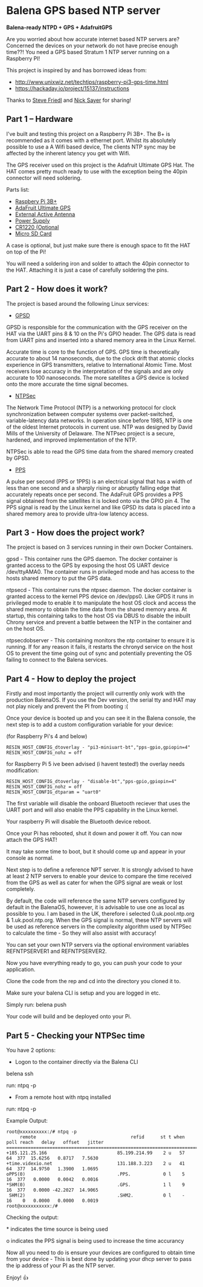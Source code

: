 #  Balena GPS based NTP server 
**Balena-ready NTPD + GPS + AdafruitGPS**

Are you worried about how accurate internet based NTP servers are?  Concerned the devices on your network do not have precise enough time??!  You need a GPS based Stratum 1 NTP server running on a Raspberry PI!

This project is inspired by and has borrowed ideas from:  

 - http://www.unixwiz.net/techtips/raspberry-pi3-gps-time.html
 - https://hackaday.io/project/15137/instructions

Thanks to [Steve Friedl](http://www.unixwiz.net/about/) and [Nick Sayer](https://hackaday.io/nsayer) for sharing!

## Part 1 – Hardware 

I've built and testing this project on a Raspberry Pi 3B+.  The B+ is recommended as it comes with a ethernet port.  Whilst its absolutely possible to use a A Wifi based device, The clients NTP sync may be affected by the inherent latency you get with Wifi.

The GPS receiver used on this project is the Adafruit Ultimate GPS Hat.  The HAT comes pretty much ready to use with the exception being the 40pin connector will need soldering.

Parts list:

- [Raspbery Pi 3B+](https://www.raspberrypi.org/products/raspberry-pi-3-model-b-plus/)
- [AdaFruit Ultimate GPS](https://shop.pimoroni.com/products/adafruit-ultimate-gps-hat-for-raspberry-pi-a-or-b-mini-kit)
- [External Active Antenna](https://shop.pimoroni.com/products/adafruit-gps-antenna-external-active-antenna-3-5v-28db-5-meter-sma)
- [Power Supply](https://shop.pimoroni.com/products/raspberry-pi-universal-power-supply)
- [CR1220 (Optional](https://www.amazon.co.uk/Energizer-CR1220-Lithium-Button-Battery/dp/B000JTIC3Y)
- [Micro SD Card](https://www.amazon.co.uk/SanDisk-microSDHC-Memory-Adapter-Performance/dp/B073JWXGNT/ref=sr_1_6?crid=3IBPK4WTGLMAT&keywords=micro+sd+card&qid=1573296236&s=electronics&sprefix=micro%2Celectronics%2C142&sr=1-6)

A case is optional, but just make sure there is enough space to fit the HAT on top of the Pi!

You will need a soldering iron and solder to attach the 40pin connector to the HAT.  Attaching it is just a case of carefully soldering the pins.  

## Part 2 - How does it work?

The project is based around the following Linux services:

- [GPSD](https://gpsd.gitlab.io/gpsd/index.html)

GPSD is responsible for the communication with the GPS receiver on the HAT via the UART pins 8 & 10 on the Pi's GPIO header.  The GPS data is read from UART pins and inserted into a shared memory area in the Linux Kernel.

Accurate time is core to the function of GPS.  GPS time is theoretically accurate to about 14 nanoseconds, due to the clock drift that atomic clocks experience in GPS transmitters, relative to International Atomic Time. Most receivers lose accuracy in the interpretation of the signals and are only accurate to 100 nanoseconds.  The more satellites a GPS device is locked onto the more accurate the time signal becomes.

- [NTPSec](https://www.ntpsec.org)

The Network Time Protocol (NTP) is a networking protocol for clock synchronization between computer systems over packet-switched, variable-latency data networks. In operation since before 1985, NTP is one of the oldest Internet protocols in current use. NTP was designed by David Mills of the University of Delaware.  The NTPsec project is a secure, hardened, and improved implementation of the NTP.

NTPSec is able to read the GPS time data from the shared memory created by GPSD.

- [PPS](https://en.wikipedia.org/wiki/Pulse-per-second_signal)

A pulse per second (PPS or 1PPS) is an electrical signal that has a width of less than one second and a sharply rising or abruptly falling edge that accurately repeats once per second.   The AdaFruit GPS provides a PPS signal obtained from the satellites it is locked onto via the GPIO pin 4.  The PPS signal is read by the Linux kernel and like GPSD its data is placed into a shared memory area to provide ultra-low latency access.

## Part 3 - How does the project work?

The project is based on 3 services running in their own Docker Containers.

gpsd - This container runs the GPS daemon.  The docker container is granted access to the GPS by exposing the host OS UART device /dev/ttyAMA0.  The container runs in privileged mode and has access to the hosts shared memory to put the GPS data.

ntpsecd - This container runs the ntpsec daemon.  The docker container is granted access to the kernel PPS device on /dev/pps0.  Like GPDS it runs in privileged mode to enable it to manipulate the host OS clock and access the shared memory to obtain the time data from the shared memory area.  At startup, this containing talks to the host OS via DBUS to disable the inbuilt Chrony service and prevent a battle between the NTP in the container and on the host OS.

ntpsecdobserver - This containing monitors the ntp container to ensure it is running.  If for any reason it fails, it restarts the chronyd service on the host OS to prevent the time going out of sync and potentially preventing the OS failing to connect to the Balena services.

## Part 4 - How to deploy the project

Firstly and most importantly the project will currently only work with the production BalenaOS.  If you use the Dev version, the serial tty and HAT may not play nicely and prevent the PI from booting :(

Once your device is booted up and you can see it in the Balena console, the next step is to add a custom configuration variable for your device:

(for Raspberry Pi's 4 and below)

```
RESIN_HOST_CONFIG_dtoverlay - "pi3-miniuart-bt","pps-gpio,gpiopin=4"
RESIN_HOST_CONFIG_nohz = off
```

for Raspberry Pi 5 ive been advised (i havent tested!) the overlay needs modification:

```
RESIN_HOST_CONFIG_dtoverlay - "disable-bt","pps-gpio,gpiopin=4"
RESIN_HOST_CONFIG_nohz = off
RESIN_HOST_CONFIG_dtparam = "uart0"
```

The first variable will disable the onboard Bluetooth reciever that uses the UART port and will also enable the PPS capability in the Linux kernel.

Your raspberry Pi will disable the Bluetooth device reboot.

Once your Pi has rebooted, shut it down and power it off.  You can now attach the GPS HAT!

It may take some time to boot, but it should come up and appear in your console as normal.

Next step is to define a reference NPT server.  It is strongly advised to have at least 2 NTP servers to enable your device to compare the time received from the GPS as well as cater for when the GPS signal are weak or lost completely.

By default, the code will reference the same NTP servers configured by default in the BalenaOS, howeever, it is advisable to use one as local as possible to you.  I am based in the UK, therefore i selected 0.uk.pool.ntp.org & 1.uk.pool.ntp.org.  When the GPS signal is normal, these NTP servers will be used as reference servers in the complexity algorithm used by NTPSec to calculate the time - So they will also assist with accuracy!

You can set your own NTP servers via the optional environment variables REFNTPSERVER1 and REFNTPSERVER2.

Now you have everything ready to go, you can push your code to your application.

Clone the code from the rep and cd into the directory you cloned it to.

Make sure your balena CLI is setup and you are logged in etc.

Simply run: belena push <application name>

Your code will build and be deployed onto your Pi.

## Part 5 - Checking your NTPSec time

You have 2 options:

- Logon to the container directly via the Balena CLI

belena ssh <device uid> <app name>

run: ntpq -p

- From a remote host with ntpq installed

run: ntpq -p <ip of your pi>

Example Output:

```
root@xxxxxxxxxx:/# ntpq -p
     remote                                   refid      st t when poll reach   delay   offset   jitter
=======================================================================================================
+185.121.25.166                          85.199.214.99    2 u   57   64  377  15.6256   0.8717   7.5630
+time.videxio.net                        131.188.3.223    2 u   41   64  377  14.9750   1.3900   1.0695
oPPS(0)                                  .PPS.            0 l    5   16  377   0.0000   0.0042   0.0016
*SHM(0)                                  .GPS.            1 l    9   16  377   0.0000 -42.2027  14.9065
 SHM(2)                                  .SHM2.           0 l    -   16    0   0.0000   0.0000   0.0019
root@xxxxxxxxxxx:/# 
```

Checking the output:

\* indicates the time source is being used

o indicates the PPS signal is being used to increase the time accurancy

Now all you need to do is ensure your devices are configured to obtain time from your device - This is best done by updating your dhcp server to pass the ip address of your PI as the NTP server.

Enjoy! :+1:
